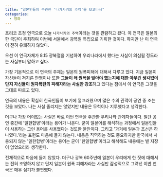 ```yaml
---
title: "일본인들이 주관한 '나가사키의 추억'을 보고나서"
categories:
  - 영화
---
```


프리코 초청 연극으로 오늘 `나가사키의 추억`이라는 것을 관람하고 왔다. 이 연극은 일본의 한 극단이 주최하여 이번에 서울에서 광복절 특집으로 기획한 것이다. 하지만 난 이 연극이 전혀 유쾌하지 않았다.  
  
우선 이 연극자체가 8.15 광복절을 기념하여 우리나라에서 했다는 사실이 의심될 정도라는 사실부터 말하고 싶다.  
  
가장 기본적으로 이 연극의 주제는 일본의 원폭피해에 대해서 다루고 있다. 지금 일본이 자신들이 저지른 만행이나 또한 **그들이 왜 원폭을 맞아야 했는지에 대한 아무런 생각없이 단지 자신들이 원자폭탄의 피해자라는 사실만 강조**하고 있다는 점에서 이 연극은 그것을 그대로 따르고 있다.  
  
연극의 내용은 확실히 한국인들이 보기에 껄끄러웠으며 많은 수의 관객이 공연 중 조는 것을 보았다. 나는 사실 졸리지는 않았지만 내용은 무척이나 지루했다고 생각한다.  
  
더구나 가장 어이없는 사실은 바로 이번 연극을 주관한 우리나라 관계자들이다. 일단 공연 중간에 '일한합병'이라는 용어가 나온다. 굳이 일본어를 해석하는 과정에서 일본인들이 사용하는 그런 용어를 사용했다는 것또한 불만이다. 그리고 '과거에 일본과 조선은 하나였다.'라는 표현도 마음에 들지 않는다. 내용은 직역하는 것도 중요하지만 한국에서 사용되지 않는 '일한합병'이라는 용어는 굳이 '한일합병'이라고 해석해도 내용에는 별 지장이 없었으리라 생각한다.  
  
전체적으로 마음에 들지 않았다. 더구나 광복 60주년에 일본이 우리에게 한 짓에 대해서는 전혀 조명하지 않고 단지 일본이 원폭 피해자라는 사실만 감성적으로 그려낸 이번 연극은 매우 심기가 불편했다.
